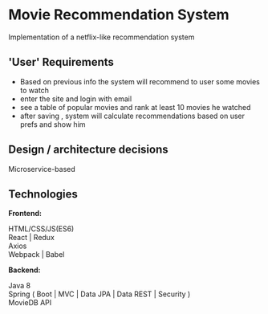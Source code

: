 # Movie Recommendation System 

Implementation of a netflix-like recommendation system 

## 'User' Requirements
* Based on previous info the system will recommend to user some movies to watch 
* enter the site and login with email
* see a table of popular movies and rank at least 10 movies he watched 
* after saving , system will calculate recommendations based on user prefs and show him 


## Design / architecture decisions

Microservice-based

## Technologies

**Frontend:** 

HTML/CSS/JS(ES6)  
React | Redux  
Axios  
Webpack | Babel

**Backend:**

Java 8  
Spring ( Boot | MVC | Data JPA | Data REST | Security )  
MovieDB API
